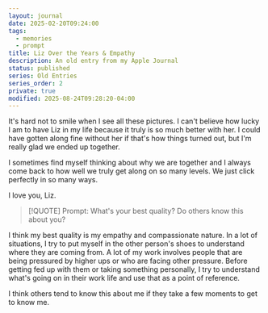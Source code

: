 ```yaml
---
layout: journal
date: 2025-02-20T09:24:00
tags:
  - memories
  - prompt
title: Liz Over the Years & Empathy
description: An old entry from my Apple Journal
status: published
series: Old Entries
series_order: 2
private: true
modified: 2025-08-24T09:28:20-04:00
---
```

It's hard not to smile when I see all these pictures. I can't believe how lucky I am to have Liz in my life because it truly is so much better with her. I could have gotten along fine without her if that's how things turned out, but I'm really glad we ended up together.

I sometimes find myself thinking about why we are together and I always come back to how well we truly get along on so many levels. We just click perfectly in so many ways.

I love you, Liz.

> [!QUOTE] Prompt: What's your best quality? Do others know this about you?

I think my best quality is my empathy and compassionate nature. In a lot of situations, I try to put myself in the other person's shoes to understand where they are coming from. A lot of my work involves people that are being pressured by higher ups or who are facing other pressure. Before getting fed up with them or taking something personally, I try to understand what's going on in their work life and use that as a point of reference.

I think others tend to know this about me if they take a few moments to get to know me.